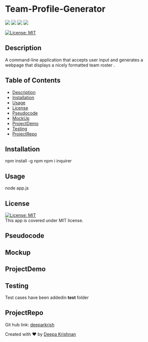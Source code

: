 # Team-Profile-Generator   
  <p align="left">
    <img src="https://img.shields.io/github/repo-size/deeparkrish/README-generator" />
    <img src="https://img.shields.io/github/languages/top/deeparkrish/README-generator"  />
    <img src="https://img.shields.io/github/issues/deeparkrish/README-generator" />
    <img src="https://img.shields.io/github/last-commit/deeparkrish/README-generator" >   
  </p>

  [![License: MIT](https://img.shields.io/badge/License-MIT-yellow.svg)](https://opensource.org/licenses/MIT)<br />

  ## Description
  A command-line application that accepts user input and  generates a webpage that displays a nicely formatted team roster .

  ## Table of Contents 
  * [Description](#description)
  * [Installation](#installation)
  * [Usage](#usage)
  * [License](#license)
  * [Pseudocode](#pseudocode)
  * [MockUp](#mockup)
  * [ProjectDemo](#projectdemo)
  * [Testing](#testing)
  * [ProjectRepo](#projectrepo)
  
  
  ##  Installation
  npm install -g npm
  npm i inquirer

  ##  Usage
  node app.js

  ## License 
  [![License: MIT](https://img.shields.io/badge/License-MIT-yellow.svg)](https://opensource.org/licenses/MIT)<br />
  This app is covered under MIT license.

  ## Pseudocode
  
  ##  Mockup
  
  ##  ProjectDemo

  ## Testing 
  Test cases have been addedin __test__ folder

  ## ProjectRepo 
  Git hub link: [deeparkrish](https://github.com/deeparkrish) <br/>

  Created with ❤️ by [Deepa Krishnan](https://github.com/DeeparKrish/README-generator)

